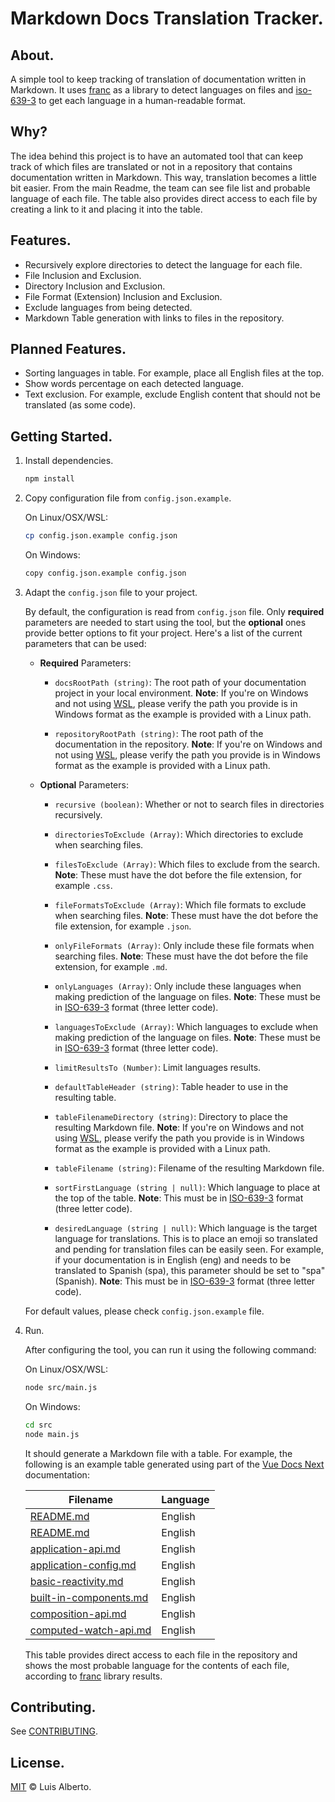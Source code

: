 # Markdown Docs Translation Tracker.

## About.

A simple tool to keep tracking of translation of documentation written in Markdown. It uses [franc](https://github.com/wooorm/franc) as a library to detect languages on files and [iso-639-3](https://github.com/wooorm/iso-639-3) to get each language in a human-readable format.

## Why?

The idea behind this project is to have an automated tool that can keep track of which files are translated or not in a repository that contains documentation written in Markdown. This way, translation becomes a little bit easier. From the main Readme, the team can see file list and probable language of each file. The table also provides direct access to each file by creating a link to it and placing it into the table.

## Features.

- Recursively explore directories to detect the language for each file.
- File Inclusion and Exclusion.
- Directory Inclusion and Exclusion.
- File Format (Extension) Inclusion and Exclusion.
- Exclude languages from being detected.
- Markdown Table generation with links to files in the repository.

## Planned Features.

- Sorting languages in table. For example, place all English files at the top.
- Show words percentage on each detected language.
- Text exclusion. For example, exclude English content that should not be translated (as some code).

## Getting Started.

1. Install dependencies.

    ```bash
    npm install
    ```

2. Copy configuration file from `config.json.example`.

    On Linux/OSX/WSL:
    ```bash
    cp config.json.example config.json
    ```

    On Windows:
    ```bash
    copy config.json.example config.json
    ```

3. Adapt the `config.json` file to your project.

    By default, the configuration is read from `config.json` file. Only **required** parameters are needed to start using the tool, but the **optional** ones provide better options to fit your project. Here's a list of the current parameters that can be used:

    - **Required** Parameters:

        - `docsRootPath (string)`: The root path of your documentation project in your local environment. **Note**: If you're on Windows and not using [WSL](https://github.com/microsoft/WSL), please verify the path you provide is in Windows format as the example is provided with a Linux path.

        - `repositoryRootPath (string)`: The root path of the documentation in the repository. **Note**: If you're on Windows and not using [WSL](https://github.com/microsoft/WSL), please verify the path you provide is in Windows format as the example is provided with a Linux path.

    - **Optional** Parameters:

        - `recursive (boolean)`: Whether or not to search files in directories recursively.  

        - `directoriesToExclude (Array)`: Which directories to exclude when searching files.

        - `filesToExclude (Array)`: Which files to exclude from the search. **Note**: These must have the dot before the file extension, for example `.css`.

        - `fileFormatsToExclude (Array)`: Which file formats to exclude when searching files. **Note**: These must have the dot before the file extension, for example `.json`.

        - `onlyFileFormats (Array)`: Only include these file formats when searching files. **Note**: These must have the dot before the file extension, for example `.md`.

        - `onlyLanguages (Array)`: Only include these languages when making prediction of the language on files. **Note**: These must be in [ISO-639-3](https://github.com/wooorm/iso-639-3/blob/main/to-1.json) format (three letter code).

        - `languagesToExclude (Array)`: Which languages to exclude when making prediction of the language on files. **Note**: These must be in [ISO-639-3](https://github.com/wooorm/iso-639-3/blob/main/to-1.json) format (three letter code).

        - `limitResultsTo (Number)`: Limit languages results.

        - `defaultTableHeader (string)`: Table header to use in the resulting table.

        - `tableFilenameDirectory (string)`: Directory to place the resulting Markdown file. **Note**: If you're on Windows and not using [WSL](https://github.com/microsoft/WSL), please verify the path you provide is in Windows format as the example is provided with a Linux path.

        - `tableFilename (string)`: Filename of the resulting Markdown file.

        - `sortFirstLanguage (string | null)`: Which language to place at the top of the table. **Note**: This must be in [ISO-639-3](https://github.com/wooorm/iso-639-3/blob/main/to-1.json) format (three letter code).

        - `desiredLanguage (string | null)`: Which language is the target language for translations. This is to place an emoji so translated and pending for translation files can be easily seen. For example, if your documentation is in English (eng) and needs to be translated to Spanish (spa), this parameter should be set to "spa" (Spanish). **Note**: This must be in [ISO-639-3](https://github.com/wooorm/iso-639-3/blob/main/to-1.json) format (three letter code).

    For default values, please check `config.json.example` file.

4. Run.

    After configuring the tool, you can run it using the following command:

    On Linux/OSX/WSL:
    ```bash
    node src/main.js
    ```

    On Windows:
    ```bash
    cd src
    node main.js
    ```

    It should generate a Markdown file with a table. For example, the following is an example table generated using part of the [Vue Docs Next](https://github.com/vuejs/docs-next) documentation:

    | Filename | Language
    |---|---|
    |[README.md](src/.vuepress/theme/README.md)|English|
    |[README.md](src/README.md)|English|
    |[application-api.md](src/api/application-api.md)|English|
    |[application-config.md](src/api/application-config.md)|English|
    |[basic-reactivity.md](src/api/basic-reactivity.md)|English|
    |[built-in-components.md](src/api/built-in-components.md)|English|
    |[composition-api.md](src/api/composition-api.md)|English|
    |[computed-watch-api.md](src/api/computed-watch-api.md)|English|

    This table provides direct access to each file in the repository and shows the most probable language for the contents of each file, according to [franc](https://github.com/wooorm/franc) library results. 

## Contributing.

See [CONTRIBUTING](CONTRIBUTING.md).

## License.

[MIT](LICENSE) © Luis Alberto.